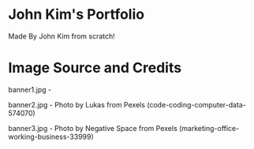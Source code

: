 # John Kim's Portfolio

Made By John Kim from scratch!

# Image Source and Credits

banner1.jpg - 

banner2.jpg - Photo by Lukas from Pexels (code-coding-computer-data-574070)

banner3.jpg - Photo by Negative Space from Pexels (marketing-office-working-business-33999)
